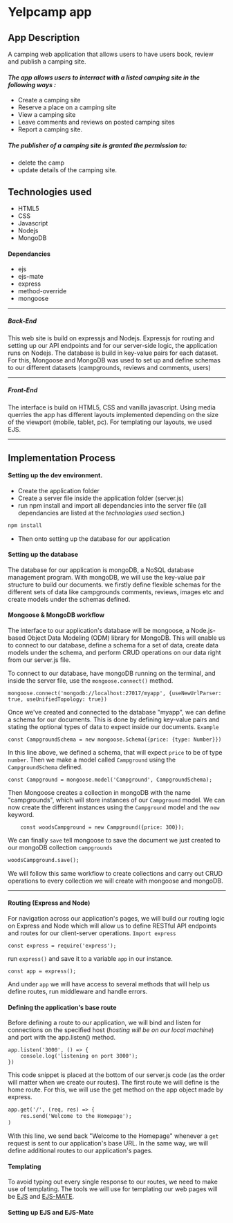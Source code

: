 # Yelpcamp app
## App Description
A camping web application that allows users to have users book, review and publish a camping site.
#### _The app allows users to interract with a listed camping site in the following ways :_
- Create a camping site
- Reserve a place on a camping site
- View a camping site
- Leave comments and reviews on posted camping sites
- Report a camping site.
##### The publisher of a camping site is granted the permission to:
- delete the camp 
- update details of the camping site.

## Technologies used
- HTML5
- CSS
- Javascript
- Nodejs
- MongoDB
#### Dependancies
- ejs
- ejs-mate
- express
- method-override
- mongoose
___
##### Back-End
This web site is build on expressjs and Nodejs. Expressjs for routing and setting up our API endpoints and for our server-side logic, the application runs on Nodejs. The database is build in key-value pairs for each dataset. For this, Mongoose and MongoDB was used to set up and define schemas to our different datasets (campgrounds, reviews and comments, users)
___
##### Front-End
The interface is build on HTML5, CSS and vanilla javascript. Using media querries the app has different layouts implemented depending on the size of the viewport (mobile, tablet, pc). For templating our layouts, we used EJS.
___
## Implementation Process
#### Setting up the dev environment.
- Create the application folder
- Create a server file inside the application folder (server.js)
- run npm install and import all dependancies into the server file (all dependancies are listed at the _technologies used_ section.)
```markdown
npm install
```
- Then onto setting up the database for our application
#### Setting up the database
The database for our application is mongoDB, a NoSQL database management program. With mongoDB, we will use the key-value pair structure to build our documents.
we firstly define flexible schemas for the different sets of data like campgrounds comments, reviews, images etc and create models under the schemas defined.
#### Mongoose & MongoDB workflow
The interface to our application's database will be mongoose, a Node.js-based Object Data Modeling (ODM) library for MongoDB. This will enable us to connect to our database, define a schema for a set of data, create data models under the schema, and perform CRUD operations on our data right from our server.js file.

To connect to our database, have mongoDB running on the terminal, and inside the server file, use the `mongoose.connect()` method.
```
mongoose.connect('mongodb://localhost:27017/myapp', {useNewUrlParser: true, useUnifiedTopology: true})
```
Once we've created and connected to the database "myapp", we can define a schema for our documents. This is done by defining key-value pairs and stating the optional types of data to expect inside our documents. 
`Example`
```
const CampgroundSchema = new mongoose.Schema({price: {type: Number}})
```
In this line above, we defined a schema, that will expect `price` to be of type `number`. Then we make a model called `Campground` using the `CampgroundSchema` defined.
```
const Campground = mongoose.model('Campground', CampgroundSchema);
```
Then Mongoose creates a collection in mongoDB with the name "campgrounds", which will store instances of our `Campground` model. We can now create the different instances using the `Campground` model and the `new` keyword.
```
    const woodsCampground = new Campground({price: 300});
```
We can finally `save` tell mongoose to save the document we just created to our mongoDB collection `campgrounds`
``` markdown
woodsCampground.save();
```
We will follow this same workflow to create collections and carry out CRUD operations to every collection we will create with mongoose and mongoDB.
____
#### Routing (Express and Node)

For navigation across our application's pages, we will build our routing logic on Express and Node which will allow us to define RESTful API endpoints and routes for our client-server operations. 
`Import express`
``` 
const express = require('express');
```
run `express()` and save it to a variable `app` in our instance.
```
const app = express();
```
And under `app` we will have access to several methods that will help us define routes, run middleware and handle errors.
#### Defining the application's base route
Before defining a route to our application, we will bind and listen for connections on the specified host (_hosting will be on our local machine_) and port with the app.listen() method.
```
app.listen('3000', () => {
    console.log('listening on port 3000');
})
```
This code snippet is placed at the bottom of our server.js code (as the order will matter when we create our routes). 
The first route we will define is the home route. For this, we will use the get method on the app object made by express.
``` markdown
app.get('/', (req, res) => {
    res.send('Welcome to the Homepage');
) 
```
With this line, we send back "Welcome to the Homepage" whenever a `get` request is sent to our application's base URL.
In the same way, we will define additional routes to our application's pages.
#### Templating
To avoid typing out every single response to our routes, we need to make use of templating. The tools we will use for templating our web pages will be [EJS](https://ejs.co/) and [EJS-MATE](https://www.npmjs.com/package/ejs-mate).
#### Setting up EJS and EJS-Mate
